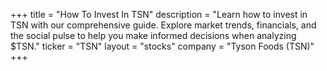 +++
title = "How To Invest In TSN"
description = "Learn how to invest in TSN with our comprehensive guide. Explore market trends, financials, and the social pulse to help you make informed decisions when analyzing $TSN."
ticker = "TSN"
layout = "stocks"
company = "Tyson Foods (TSN)"
+++

